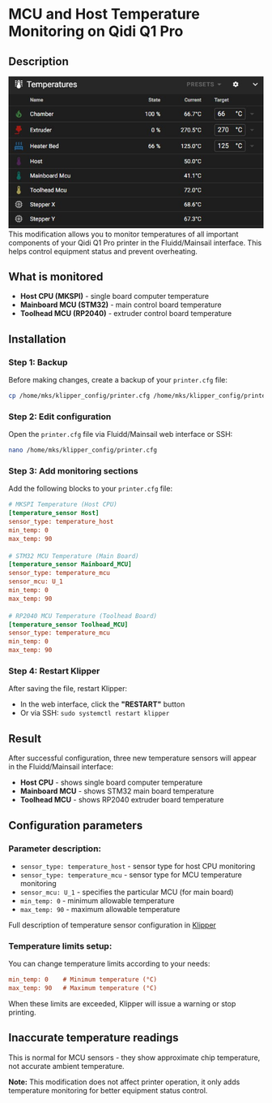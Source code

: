 # MCU and Host Temperature Monitoring on Qidi Q1 Pro

## Description
![Fluidd](/docs/images/fluid-temp.jpg)
This modification allows you to monitor temperatures of all important components of your Qidi Q1 Pro printer in the Fluidd/Mainsail interface. This helps control equipment status and prevent overheating.

## What is monitored

- **Host CPU (MKSPI)** - single board computer temperature
- **Mainboard MCU (STM32)** - main control board temperature
- **Toolhead MCU (RP2040)** - extruder control board temperature

## Installation

### Step 1: Backup

Before making changes, create a backup of your `printer.cfg` file:

```bash
cp /home/mks/klipper_config/printer.cfg /home/mks/klipper_config/printer.cfg.backup
```

### Step 2: Edit configuration

Open the `printer.cfg` file via Fluidd/Mainsail web interface or SSH:

```bash
nano /home/mks/klipper_config/printer.cfg
```

### Step 3: Add monitoring sections

Add the following blocks to your `printer.cfg` file:

```ini
# MKSPI Temperature (Host CPU)
[temperature_sensor Host]
sensor_type: temperature_host
min_temp: 0
max_temp: 90

# STM32 MCU Temperature (Main Board)
[temperature_sensor Mainboard_MCU]
sensor_type: temperature_mcu
sensor_mcu: U_1
min_temp: 0
max_temp: 90

# RP2040 MCU Temperature (Toolhead Board)
[temperature_sensor Toolhead_MCU]
sensor_type: temperature_mcu
min_temp: 0
max_temp: 90
```

### Step 4: Restart Klipper

After saving the file, restart Klipper:

- In the web interface, click the **"RESTART"** button
- Or via SSH: `sudo systemctl restart klipper`

## Result

After successful configuration, three new temperature sensors will appear in the Fluidd/Mainsail interface:

- **Host CPU** - shows single board computer temperature
- **Mainboard MCU** - shows STM32 main board temperature
- **Toolhead MCU** - shows RP2040 extruder board temperature

## Configuration parameters

### Parameter description:

- `sensor_type: temperature_host` - sensor type for host CPU monitoring
- `sensor_type: temperature_mcu` - sensor type for MCU temperature monitoring
- `sensor_mcu: U_1` - specifies the particular MCU (for main board)
- `min_temp: 0` - minimum allowable temperature
- `max_temp: 90` - maximum allowable temperature

Full description of temperature sensor configuration in [Klipper](https://www.klipper3d.org/Config_Reference.html#temperature_sensor)

### Temperature limits setup:

You can change temperature limits according to your needs:

```ini
min_temp: 0    # Minimum temperature (°C)
max_temp: 90   # Maximum temperature (°C)
```

When these limits are exceeded, Klipper will issue a warning or stop printing.

## Inaccurate temperature readings

This is normal for MCU sensors - they show approximate chip temperature, not accurate ambient temperature.

**Note:** This modification does not affect printer operation, it only adds temperature monitoring for better equipment status control.
